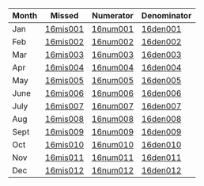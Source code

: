 Month | Missed | Numerator | Denominator | 
----- | ------ | ----------| ----------- |
Jan|[16mis001](https://github.com/Edward-Yao31/Salud-Y-Vida-Report/blob/master/unique-id-repo/missed/16mis001.md) | [16num001](https://github.com/Edward-Yao31/Salud-Y-Vida-Report/blob/master/unique-id-repo/num/16num001.md) | [16den001](https://github.com/Edward-Yao31/Salud-Y-Vida-Report/blob/master/unique-id-repo/den/16den001.md)
Feb|[16mis002](https://github.com/Edward-Yao31/Salud-Y-Vida-Report/blob/master/unique-id-repo/missed/16mis002.md) | [16num002](https://github.com/Edward-Yao31/Salud-Y-Vida-Report/blob/master/unique-id-repo/num/16num002.md) | [16den002](https://github.com/Edward-Yao31/Salud-Y-Vida-Report/blob/master/unique-id-repo/den/16den002.md)
Mar|[16mis003](https://github.com/Edward-Yao31/Salud-Y-Vida-Report/blob/master/unique-id-repo/missed/16mis003.md) | [16num003](https://github.com/Edward-Yao31/Salud-Y-Vida-Report/blob/master/unique-id-repo/num/16num003.md) | [16den003](https://github.com/Edward-Yao31/Salud-Y-Vida-Report/blob/master/unique-id-repo/den/16den003.md)
Apr|[16mis004](https://github.com/Edward-Yao31/Salud-Y-Vida-Report/blob/master/unique-id-repo/missed/16mis004.md) | [16num004](https://github.com/Edward-Yao31/Salud-Y-Vida-Report/blob/master/unique-id-repo/num/16num004.md) | [16den004](https://github.com/Edward-Yao31/Salud-Y-Vida-Report/blob/master/unique-id-repo/den/16den004.md)
May|[16mis005](https://github.com/Edward-Yao31/Salud-Y-Vida-Report/blob/master/unique-id-repo/missed/16mis005.md) | [16num005](https://github.com/Edward-Yao31/Salud-Y-Vida-Report/blob/master/unique-id-repo/num/16num005.md) | [16den005](https://github.com/Edward-Yao31/Salud-Y-Vida-Report/blob/master/unique-id-repo/den/16den005.md)
June|[16mis006](https://github.com/Edward-Yao31/Salud-Y-Vida-Report/blob/master/unique-id-repo/missed/16mis006.md) | [16num006](https://github.com/Edward-Yao31/Salud-Y-Vida-Report/blob/master/unique-id-repo/num/16num006.md) | [16den006](https://github.com/Edward-Yao31/Salud-Y-Vida-Report/blob/master/unique-id-repo/den/16den006.md)
July|[16mis007](https://github.com/Edward-Yao31/Salud-Y-Vida-Report/blob/master/unique-id-repo/missed/16mis007.md) | [16num007](https://github.com/Edward-Yao31/Salud-Y-Vida-Report/blob/master/unique-id-repo/num/16num007.md) | [16den007](https://github.com/Edward-Yao31/Salud-Y-Vida-Report/blob/master/unique-id-repo/den/16den007.md)
Aug|[16mis008](https://github.com/Edward-Yao31/Salud-Y-Vida-Report/blob/master/unique-id-repo/missed/16mis008.md) | [16num008](https://github.com/Edward-Yao31/Salud-Y-Vida-Report/blob/master/unique-id-repo/num/16num008.md) | [16den008](https://github.com/Edward-Yao31/Salud-Y-Vida-Report/blob/master/unique-id-repo/den/16den008.md)
Sept|[16mis009](https://github.com/Edward-Yao31/Salud-Y-Vida-Report/blob/master/unique-id-repo/missed/16mis009.md) | [16num009](https://github.com/Edward-Yao31/Salud-Y-Vida-Report/blob/master/unique-id-repo/num/16num009.md) | [16den009](https://github.com/Edward-Yao31/Salud-Y-Vida-Report/blob/master/unique-id-repo/den/16den009.md)
Oct|[16mis010](https://github.com/Edward-Yao31/Salud-Y-Vida-Report/blob/master/unique-id-repo/missed/16mis010.md) | [16num010](https://github.com/Edward-Yao31/Salud-Y-Vida-Report/blob/master/unique-id-repo/num/16num010.md) | [16den010](https://github.com/Edward-Yao31/Salud-Y-Vida-Report/blob/master/unique-id-repo/den/16den010.md)
Nov|[16mis011](https://github.com/Edward-Yao31/Salud-Y-Vida-Report/blob/master/unique-id-repo/missed/16mis011.md) | [16num011](https://github.com/Edward-Yao31/Salud-Y-Vida-Report/blob/master/unique-id-repo/num/16num011.md) | [16den011](https://github.com/Edward-Yao31/Salud-Y-Vida-Report/blob/master/unique-id-repo/den/16den011.md)
Dec|[16mis012](https://github.com/Edward-Yao31/Salud-Y-Vida-Report/blob/master/unique-id-repo/missed/16mis012.md) | [16num012](https://github.com/Edward-Yao31/Salud-Y-Vida-Report/blob/master/unique-id-repo/num/16num012.md) | [16den012](https://github.com/Edward-Yao31/Salud-Y-Vida-Report/blob/master/unique-id-repo/den/16den012.md)
